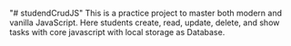 "# studendCrudJS" 
This is a practice project to master both modern and vanilla JavaScript. Here students create, read, update, delete, and show tasks with core javascript with local storage as Database.

